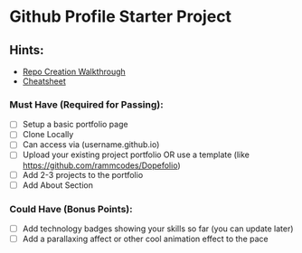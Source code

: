 # Github Profile Starter Project

## Hints:

- [Repo Creation Walkthrough](https://docs.github.com/en/account-and-profile/how-tos/setting-up-and-managing-your-github-profile/customizing-your-profile/managing-your-profile-readme)
- [Cheatsheet](https://docs.github.com/en/get-started/writing-on-github/getting-started-with-writing-and-formatting-on-github/quickstart-for-writing-on-github)

### Must Have (Required for Passing):

- [ ] Setup a basic portfolio page
- [ ] Clone Locally
- [ ] Can access via (username.github.io)
- [ ] Upload your existing project portfolio OR use a template (like https://github.com/rammcodes/Dopefolio)
- [ ] Add 2-3 projects to the portfolio
- [ ] Add About Section

### Could Have (Bonus Points):

- [ ] Add technology badges showing your skills so far (you can update later)
- [ ] Add a parallaxing affect or other cool animation effect to the pace
